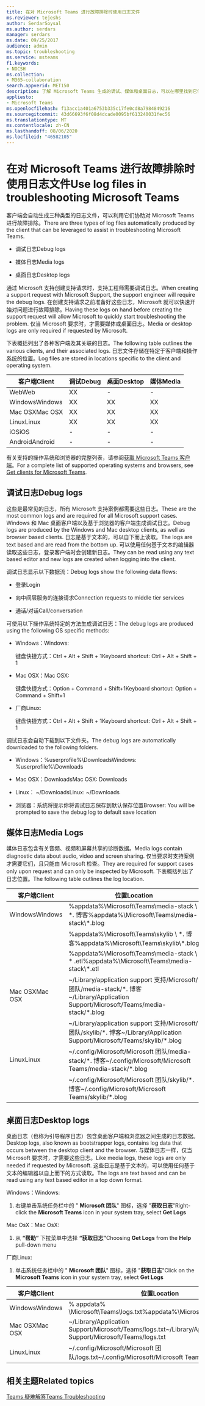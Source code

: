 ```yaml
---
title: 在对 Microsoft Teams 进行故障排除时使用日志文件
ms.reviewer: tejeshs
author: SerdarSoysal
ms.author: serdars
manager: serdars
ms.date: 09/25/2017
audience: admin
ms.topic: troubleshooting
ms.service: msteams
f1.keywords:
- NOCSH
ms.collection:
- M365-collaboration
search.appverid: MET150
description: 了解 Microsoft Teams 生成的调试、媒体和桌面日志，可以在哪里找到它们，以及它们如何帮助进行故障排除。
appliesto:
- Microsoft Teams
ms.openlocfilehash: f13acc1a401a6753b335c17fe0cd8a7984849216
ms.sourcegitcommit: 43d66693f6f08d4dcade0095bf613240031fec56
ms.translationtype: MT
ms.contentlocale: zh-CN
ms.lasthandoff: 08/06/2020
ms.locfileid: "46582105"
---
```

<a name="use-log-files-in-troubleshooting-microsoft-teams"></a><span data-ttu-id="5983a-103">在对 Microsoft Teams 进行故障排除时使用日志文件</span><span class="sxs-lookup"><span data-stu-id="5983a-103">Use log files in troubleshooting Microsoft Teams</span></span>
=================================================

<span data-ttu-id="5983a-104">客户端会自动生成三种类型的日志文件，可以利用它们协助对 Microsoft Teams 进行故障排除。</span><span class="sxs-lookup"><span data-stu-id="5983a-104">There are three types of log files automatically produced by the client that can be leveraged to assist in troubleshooting Microsoft Teams.</span></span>

-   <span data-ttu-id="5983a-105">调试日志</span><span class="sxs-lookup"><span data-stu-id="5983a-105">Debug logs</span></span>

-   <span data-ttu-id="5983a-106">媒体日志</span><span class="sxs-lookup"><span data-stu-id="5983a-106">Media logs</span></span>

-   <span data-ttu-id="5983a-107">桌面日志</span><span class="sxs-lookup"><span data-stu-id="5983a-107">Desktop logs</span></span>

<span data-ttu-id="5983a-108">通过 Microsoft 支持创建支持请求时，支持工程师需要调试日志。</span><span class="sxs-lookup"><span data-stu-id="5983a-108">When creating a support request with Microsoft Support, the support engineer will require the debug logs.</span></span> <span data-ttu-id="5983a-109">在创建支持请求之前准备好这些日志，Microsoft 就可以快速开始对问题进行故障排除。</span><span class="sxs-lookup"><span data-stu-id="5983a-109">Having these logs on hand before creating the support request will allow Microsoft to quickly start troubleshooting the problem.</span></span> <span data-ttu-id="5983a-110">仅当 Microsoft 要求时，才需要媒体或桌面日志。</span><span class="sxs-lookup"><span data-stu-id="5983a-110">Media or desktop logs are only required if requested by Microsoft.</span></span>

<span data-ttu-id="5983a-111">下表概括列出了各种客户端及其关联的日志。</span><span class="sxs-lookup"><span data-stu-id="5983a-111">The following table outlines the various clients, and their associated logs.</span></span> <span data-ttu-id="5983a-112">日志文件存储在特定于客户端和操作系统的位置。</span><span class="sxs-lookup"><span data-stu-id="5983a-112">Log files are stored in locations specific to the client and operating system.</span></span>


|<span data-ttu-id="5983a-113">客户端</span><span class="sxs-lookup"><span data-stu-id="5983a-113">Client</span></span> |<span data-ttu-id="5983a-114">调试</span><span class="sxs-lookup"><span data-stu-id="5983a-114">Debug</span></span>|<span data-ttu-id="5983a-115">桌面</span><span class="sxs-lookup"><span data-stu-id="5983a-115">Desktop</span></span>|<span data-ttu-id="5983a-116">媒体</span><span class="sxs-lookup"><span data-stu-id="5983a-116">Media</span></span>|
|---------|---------|---------|---------|
|<span data-ttu-id="5983a-117">Web</span><span class="sxs-lookup"><span data-stu-id="5983a-117">Web</span></span>    |<span data-ttu-id="5983a-118">X</span><span class="sxs-lookup"><span data-stu-id="5983a-118">X</span></span>         |-         |-         |
|<span data-ttu-id="5983a-119">Windows</span><span class="sxs-lookup"><span data-stu-id="5983a-119">Windows</span></span>     |<span data-ttu-id="5983a-120">X</span><span class="sxs-lookup"><span data-stu-id="5983a-120">X</span></span>         |<span data-ttu-id="5983a-121">X</span><span class="sxs-lookup"><span data-stu-id="5983a-121">X</span></span>         |<span data-ttu-id="5983a-122">X</span><span class="sxs-lookup"><span data-stu-id="5983a-122">X</span></span>         |
|<span data-ttu-id="5983a-123">Mac OSX</span><span class="sxs-lookup"><span data-stu-id="5983a-123">Mac OSX</span></span>     |<span data-ttu-id="5983a-124">X</span><span class="sxs-lookup"><span data-stu-id="5983a-124">X</span></span>         |<span data-ttu-id="5983a-125">X</span><span class="sxs-lookup"><span data-stu-id="5983a-125">X</span></span>         |<span data-ttu-id="5983a-126">X</span><span class="sxs-lookup"><span data-stu-id="5983a-126">X</span></span>         |
|<span data-ttu-id="5983a-127">Linux</span><span class="sxs-lookup"><span data-stu-id="5983a-127">Linux</span></span>     |<span data-ttu-id="5983a-128">X</span><span class="sxs-lookup"><span data-stu-id="5983a-128">X</span></span>         |<span data-ttu-id="5983a-129">X</span><span class="sxs-lookup"><span data-stu-id="5983a-129">X</span></span>         |<span data-ttu-id="5983a-130">X</span><span class="sxs-lookup"><span data-stu-id="5983a-130">X</span></span>         |
|<span data-ttu-id="5983a-131">iOS</span><span class="sxs-lookup"><span data-stu-id="5983a-131">iOS</span></span>     |-         |-         |-         |
|<span data-ttu-id="5983a-132">Android</span><span class="sxs-lookup"><span data-stu-id="5983a-132">Android</span></span>     |-         |-         |-         |

<span data-ttu-id="5983a-133">有关支持的操作系统和浏览器的完整列表，请参阅[获取 Microsoft Teams 客户端](get-clients.md)。</span><span class="sxs-lookup"><span data-stu-id="5983a-133">For a complete list of supported operating systems and browsers, see [Get clients for Microsoft Teams](get-clients.md).</span></span>

<a name="debug-logs"></a><span data-ttu-id="5983a-134">调试日志</span><span class="sxs-lookup"><span data-stu-id="5983a-134">Debug logs</span></span>
---------------------------

<span data-ttu-id="5983a-135">这些是最常见的日志，所有 Microsoft 支持案例都需要这些日志。</span><span class="sxs-lookup"><span data-stu-id="5983a-135">These are the most common logs and are required for all Microsoft support cases.</span></span> <span data-ttu-id="5983a-136">Windows 和 Mac 桌面客户端以及基于浏览器的客户端生成调试日志。</span><span class="sxs-lookup"><span data-stu-id="5983a-136">Debug logs are produced by the Windows and Mac desktop clients, as well as browser based clients.</span></span> <span data-ttu-id="5983a-137">日志是基于文本的，可以自下而上读取。</span><span class="sxs-lookup"><span data-stu-id="5983a-137">The logs are text based and are read from the bottom up.</span></span> <span data-ttu-id="5983a-138">可以使用任何基于文本的编辑器读取这些日志，登录客户端时会创建新日志。</span><span class="sxs-lookup"><span data-stu-id="5983a-138">They can be read using any text based editor and new logs are created when logging into the client.</span></span>

<span data-ttu-id="5983a-139">调试日志显示以下数据流：</span><span class="sxs-lookup"><span data-stu-id="5983a-139">Debug logs show the following data flows:</span></span>

-   <span data-ttu-id="5983a-140">登录</span><span class="sxs-lookup"><span data-stu-id="5983a-140">Login</span></span>

-   <span data-ttu-id="5983a-141">向中间层服务的连接请求</span><span class="sxs-lookup"><span data-stu-id="5983a-141">Connection requests to middle tier services</span></span>

-   <span data-ttu-id="5983a-142">通话/对话</span><span class="sxs-lookup"><span data-stu-id="5983a-142">Call/conversation</span></span>

<span data-ttu-id="5983a-143">可使用以下操作系统特定的方法生成调试日志：</span><span class="sxs-lookup"><span data-stu-id="5983a-143">The debug logs are produced using the following OS specific methods:</span></span>

-   <span data-ttu-id="5983a-144">Windows：</span><span class="sxs-lookup"><span data-stu-id="5983a-144">Windows:</span></span>

      <span data-ttu-id="5983a-145">键盘快捷方式：Ctrl + Alt + Shift + 1</span><span class="sxs-lookup"><span data-stu-id="5983a-145">Keyboard shortcut: Ctrl + Alt + Shift + 1</span></span>

-   <span data-ttu-id="5983a-146">Mac OSX：</span><span class="sxs-lookup"><span data-stu-id="5983a-146">Mac OSX:</span></span>

      <span data-ttu-id="5983a-147">键盘快捷方式：Option + Command + Shift+1</span><span class="sxs-lookup"><span data-stu-id="5983a-147">Keyboard shortcut: Option + Command + Shift+1</span></span>

-   <span data-ttu-id="5983a-148">厂商</span><span class="sxs-lookup"><span data-stu-id="5983a-148">Linux:</span></span>

      <span data-ttu-id="5983a-149">键盘快捷方式：Ctrl + Alt + Shift + 1</span><span class="sxs-lookup"><span data-stu-id="5983a-149">Keyboard shortcut: Ctrl + Alt + Shift + 1</span></span>

<span data-ttu-id="5983a-150">调试日志会自动下载到以下文件夹。</span><span class="sxs-lookup"><span data-stu-id="5983a-150">The debug logs are automatically downloaded to the following folders.</span></span>

-   <span data-ttu-id="5983a-151">Windows：%userprofile%\\Downloads</span><span class="sxs-lookup"><span data-stu-id="5983a-151">Windows: %userprofile%\\Downloads</span></span>

-   <span data-ttu-id="5983a-152">Mac OSX：Downloads</span><span class="sxs-lookup"><span data-stu-id="5983a-152">Mac OSX: Downloads</span></span>

-   <span data-ttu-id="5983a-153">Linux： ~/Downloads</span><span class="sxs-lookup"><span data-stu-id="5983a-153">Linux: ~/Downloads</span></span>

-   <span data-ttu-id="5983a-154">浏览器：系统将提示你将调试日志保存到默认保存位置</span><span class="sxs-lookup"><span data-stu-id="5983a-154">Browser: You will be prompted to save the debug log to default save location</span></span>

<a name="media-logs"></a><span data-ttu-id="5983a-155">媒体日志</span><span class="sxs-lookup"><span data-stu-id="5983a-155">Media Logs</span></span>
---------------------------

<span data-ttu-id="5983a-156">媒体日志包含有关音频、视频和屏幕共享的诊断数据。</span><span class="sxs-lookup"><span data-stu-id="5983a-156">Media logs contain diagnostic data about audio, video and screen sharing.</span></span> <span data-ttu-id="5983a-157">仅当要求时支持案例才需要它们，且只能由 Microsoft 检查。</span><span class="sxs-lookup"><span data-stu-id="5983a-157">They are required for support cases only upon request and can only be inspected by Microsoft.</span></span> <span data-ttu-id="5983a-158">下表概括列出了日志位置。</span><span class="sxs-lookup"><span data-stu-id="5983a-158">The following table outlines the log location.</span></span>


|<span data-ttu-id="5983a-159">客户端</span><span class="sxs-lookup"><span data-stu-id="5983a-159">Client</span></span> |<span data-ttu-id="5983a-160">位置</span><span class="sxs-lookup"><span data-stu-id="5983a-160">Location</span></span> |
|---------|---------|
|<span data-ttu-id="5983a-161">Windows</span><span class="sxs-lookup"><span data-stu-id="5983a-161">Windows</span></span>     |<span data-ttu-id="5983a-162">%appdata%\Microsoft\Teams\media-stack \\ \*. 博客</span><span class="sxs-lookup"><span data-stu-id="5983a-162">%appdata%\Microsoft\Teams\media-stack\\*.blog</span></span>         |
|            |<span data-ttu-id="5983a-163">%appdata%\Microsoft\Teams\skylib \\ \*. 博客</span><span class="sxs-lookup"><span data-stu-id="5983a-163">%appdata%\Microsoft\Teams\skylib\\*.blog</span></span>
|            |<span data-ttu-id="5983a-164">%appdata%\Microsoft\Teams\media-stack \\ \* .etl</span><span class="sxs-lookup"><span data-stu-id="5983a-164">%appdata%\Microsoft\Teams\media-stack\\*.etl</span></span>         |
|<span data-ttu-id="5983a-165">Mac OSX</span><span class="sxs-lookup"><span data-stu-id="5983a-165">Mac OSX</span></span>     |<span data-ttu-id="5983a-166">~/Library/application support 支持/Microsoft/团队/media-stack/\*. 博客</span><span class="sxs-lookup"><span data-stu-id="5983a-166">~/Library/Application Support/Microsoft/Teams/media-stack/\*.blog</span></span>         |
|            |<span data-ttu-id="5983a-167">~/Library/application support 支持/Microsoft/团队/skylib/\*. 博客</span><span class="sxs-lookup"><span data-stu-id="5983a-167">~/Library/Application Support/Microsoft/Teams/skylib/\*.blog</span></span>         |
|<span data-ttu-id="5983a-168">Linux</span><span class="sxs-lookup"><span data-stu-id="5983a-168">Linux</span></span>       |<span data-ttu-id="5983a-169">~/.config/Microsoft/Microsoft 团队/media-stack/\*. 博客</span><span class="sxs-lookup"><span data-stu-id="5983a-169">~/.config/Microsoft/Microsoft Teams/media-stack/\*.blog</span></span>         |
|            |<span data-ttu-id="5983a-170">~/.config/Microsoft/Microsoft 团队/skylib/\*. 博客</span><span class="sxs-lookup"><span data-stu-id="5983a-170">~/.config/Microsoft/Microsoft Teams/skylib/\*.blog</span></span>         |



<a name="desktop-logs"></a><span data-ttu-id="5983a-171">桌面日志</span><span class="sxs-lookup"><span data-stu-id="5983a-171">Desktop logs</span></span>
---------------------

<span data-ttu-id="5983a-172">桌面日志（也称为引导程序日志）包含桌面客户端和浏览器之间生成的日志数据。</span><span class="sxs-lookup"><span data-stu-id="5983a-172">Desktop logs, also known as bootstrapper logs, contains log data that occurs between the desktop client and the browser.</span></span> <span data-ttu-id="5983a-173">与媒体日志一样，仅当 Microsoft 要求时，才需要这些日志。</span><span class="sxs-lookup"><span data-stu-id="5983a-173">Like media logs, these logs are only needed if requested by Microsoft.</span></span> <span data-ttu-id="5983a-174">这些日志是基于文本的，可以使用任何基于文本的编辑器以自上而下的方式读取。</span><span class="sxs-lookup"><span data-stu-id="5983a-174">The logs are text based and can be read using any text based editor in a top down format.</span></span>

<span data-ttu-id="5983a-175">Windows：</span><span class="sxs-lookup"><span data-stu-id="5983a-175">Windows:</span></span>

1.  <span data-ttu-id="5983a-176">右键单击系统任务栏中的 " **Microsoft 团队**" 图标，选择 "**获取日志**"</span><span class="sxs-lookup"><span data-stu-id="5983a-176">Right-click the **Microsoft Teams** icon in your system tray, select **Get Logs**</span></span>

<span data-ttu-id="5983a-177">Mac OsX：</span><span class="sxs-lookup"><span data-stu-id="5983a-177">Mac OsX:</span></span>

1.  <span data-ttu-id="5983a-178">从 **“帮助”** 下拉菜单中选择 **“获取日志”**</span><span class="sxs-lookup"><span data-stu-id="5983a-178">Choosing **Get Logs** from the **Help** pull-down menu</span></span>

<span data-ttu-id="5983a-179">厂商</span><span class="sxs-lookup"><span data-stu-id="5983a-179">Linux:</span></span>

1.  <span data-ttu-id="5983a-180">单击系统任务栏中的 " **Microsoft 团队**" 图标，选择 "**获取日志**"</span><span class="sxs-lookup"><span data-stu-id="5983a-180">Click on the **Microsoft Teams** icon in your system tray, select **Get Logs**</span></span>

|<span data-ttu-id="5983a-181">客户端</span><span class="sxs-lookup"><span data-stu-id="5983a-181">Client</span></span> |<span data-ttu-id="5983a-182">位置</span><span class="sxs-lookup"><span data-stu-id="5983a-182">Location</span></span> |
|---------|---------|
|<span data-ttu-id="5983a-183">Windows</span><span class="sxs-lookup"><span data-stu-id="5983a-183">Windows</span></span>     |<span data-ttu-id="5983a-184">% appdata% \Microsoft\Teams\logs.txt</span><span class="sxs-lookup"><span data-stu-id="5983a-184">%appdata%\Microsoft\Teams\logs.txt</span></span>         |
|<span data-ttu-id="5983a-185">Mac OSX</span><span class="sxs-lookup"><span data-stu-id="5983a-185">Mac OSX</span></span>     |<span data-ttu-id="5983a-186">~/Library/Application Support/Microsoft/Teams/logs.txt</span><span class="sxs-lookup"><span data-stu-id="5983a-186">~/Library/Application Support/Microsoft/Teams/logs.txt</span></span>         |
|<span data-ttu-id="5983a-187">Linux</span><span class="sxs-lookup"><span data-stu-id="5983a-187">Linux</span></span>       |<span data-ttu-id="5983a-188">~/.config/Microsoft/Microsoft 团队/logs.txt</span><span class="sxs-lookup"><span data-stu-id="5983a-188">~/.config/Microsoft/Microsoft Teams/logs.txt</span></span>         |


## <a name="related-topics"></a><span data-ttu-id="5983a-189">相关主题</span><span class="sxs-lookup"><span data-stu-id="5983a-189">Related topics</span></span>

[<span data-ttu-id="5983a-190">Teams 疑难解答</span><span class="sxs-lookup"><span data-stu-id="5983a-190">Teams Troubleshooting</span></span>](https://docs.microsoft.com/MicrosoftTeams/troubleshoot/teams)

